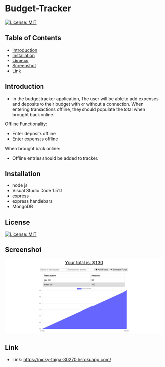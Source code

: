 # Budget-Tracker

[![License: MIT](https://img.shields.io/badge/License-MIT-yellow.svg)](https://opensource.org/licenses/MIT)

## Table of Contents

* [Introduction](#Introduction)
* [Installation](#Installation)
* [License](#License)
* [Screenshot](#Screenshot)
* [Link](#Link)

## Introduction

* In the budget tracker application, The user will be able to add expenses and deposits to their budget with or without a connection. When entering transactions offline, they should populate the total when brought back online.

Offline Functionality:

- Enter deposits offline
- Enter expenses offline

When brought back online:
- Offline entries should be added to tracker.

## Installation

* node js 
* Visual Studio Code 1.51.1
* express
* express handlebars
* MongoDB

## License

[![License: MIT](https://img.shields.io/badge/License-MIT-yellow.svg)](https://opensource.org/licenses/MIT)

## Screenshot

![image](./public/assets/img/screenshot.png)

## Link

* Link: https://rocky-taiga-30270.herokuapp.com/


